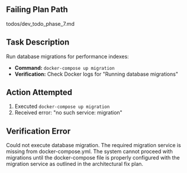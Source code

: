## Failing Plan Path
todos/dev_todo_phase_7.md

## Task Description
Run database migrations for performance indexes:
- **Command:** `docker-compose up migration`
- **Verification:** Check Docker logs for "Running database migrations"

## Action Attempted
1. Executed `docker-compose up migration`
2. Received error: "no such service: migration"

## Verification Error
Could not execute database migration. The required migration service is missing from docker-compose.yml. The system cannot proceed with migrations until the docker-compose file is properly configured with the migration service as outlined in the architectural fix plan.